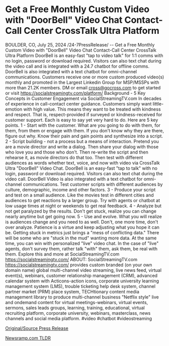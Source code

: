 # Get a Free Monthly Custom Video with "DoorBell" Video Chat Contact-Call Center CrossTalk Ultra Platform

BOULDER, CO, July 25, 2024 /24-7PressRelease/ -- Get a Free Monthly Custom Video with "DoorBell" Video Chat Contact-Call Center CrossTalk Ultra Platform DoorBell is an easy-fast "tap to video talk" for 1:1 comms with no login, password or download required.  Visitors can also text chat during the video call and is integrated with a 24.7 chatbot for offline comms.  DoorBell is also integrated with a text chatbot for omni-channel communications.  Customers receive one or more custom produced video(s) monthly and promoted in the Largest Linkedin Group for MSP/MSSPs with more than 21.2K members.  DM or email cross@gocross.com to get started or visit https://socialstreamingtv.com/platform/  Background - 5 Key Concepts in Customer Engagement via SocialStreamingTV.com  In decades of experience in call-contact center guidance.  Customers simply want little-emotion with high value.  This means they want to be treated with kindness and respect.  That is, respect-provided if surveyed or kindness-received for customer support.  Each is easy to say yet very hard to do.   Here are 5 key points.  1 - Start with the customer. What are you going to do with them, for them, from them or engage with them.  If you don't know why they are there, figure out why. Know their pain and gain points and synthesize into a script.   2 - Script building - not a process but a means of interaction. Pretend you are a movie director and write a dialog.  Then share your dialog with those who love you and those who don't.  Then re-write the script and then rehearse it, as movie directors do that too.  Then test with different audiences as words whether text, voice,  and now with video via CrossTalk Ultra "DoorBell" Video Chat. DoorBell is an easy-fast "tap to talk" with no login, password or download required. Visitors can also text chat during the video call. DoorBell Video is also integrated with a text chatbot for omni-channel communications. Test customer scripts with different audiences by culture, demographic, income and other factors.  3 - Produce your script and test on a small audience.  Like the movies test in different cities and audiences to get reactions by a larger group.  Try with agents or chatbot at low usage times at night or weekends to get real feedback.   4 - Analyze but not get paralyzed by the results.  Don't get stuck, realize you can change nearly anytime but get going now.   5 - Use and evolve.  What you will realize is audiences change and you need to as well.  Don't, one more time, don't over analyze.  Patience is a virtue and keep adjusting what you hope it can be.  Getting stuck in metrics just brings a "mess of conflicting data."  There will be some who are "stuck in the mud" wanting more data.  At the same time, you can win with personalized "live" video chat. In the case of "live" agents, don't survey them, rather talk "with" them, ask them, be real with them.   Explore this and more at SocialStreamingTV.com  https://socialstreamingtv.com/  ABOUT:  SocialStreamingTV.com https://socialstreamingtv.com/ provides custom branded (on your own domain name) global multi-channel video streaming, live news feed, virtual event(s), webinars, customer relationship management (CRM), advanced calendar system with Acticons-action icons, corporate university learning management system (LMS), trouble ticketing help desk system, channel partner market (PRM) place system, TECHtionary content media management library to produce multi-channel business "Netflix style" live and ondemand content for virtual meetings-webinars, virtual events, sermons, sales leads groups, learning, training, educational, virtual recruiting platform, corporate university, webinars, masterclass, news channels and social media platform.  #video #chatbot #videostreaming 

[Original/Source Press Release](https://www.24-7pressrelease.com/press-release/512816/get-a-free-monthly-custom-video-with-doorbell-video-chat-contact-call-center-crosstalk-ultra-platform) 

[Newsramp.com TLDR](https://newsramp.com/None) 